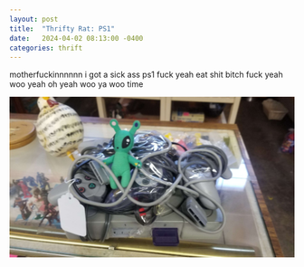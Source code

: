 ```yaml
---
layout: post
title:  "Thrifty Rat: PS1"
date:   2024-04-02 08:13:00 -0400
categories: thrift
---
```

motherfuckinnnnnn i got a sick ass ps1 fuck yeah eat shit bitch fuck yeah woo yeah oh yeah woo ya woo time 
<center> <img src="/assets/thrift/ps1.png"></center>
